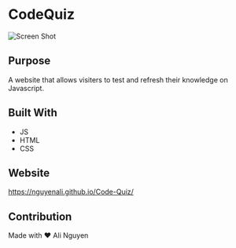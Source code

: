 # CodeQuiz

![Screen Shot](https://user-images.githubusercontent.com/67357469/90328354-9cd7fd80-df50-11ea-8324-343eef4dce9e.jpg)



## Purpose
A website that allows visiters to test and refresh their knowledge on Javascript.
## Built With
* JS
* HTML
* CSS

## Website
https://nguyenali.github.io/Code-Quiz/

## Contribution
Made with ❤️ Ali Nguyen

